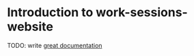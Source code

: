 # Introduction to work-sessions-website

TODO: write [great documentation](http://jacobian.org/writing/what-to-write/)
